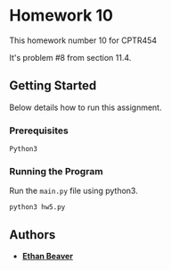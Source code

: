 # Homework 10

This homework number 10 for CPTR454

It's problem \#8 from section 11.4.

## Getting Started

Below details how to run this assignment.

### Prerequisites

```
Python3
```

### Running the Program

Run the `main.py` file using python3.

```
python3 hw5.py
```

## Authors

* **[Ethan Beaver](https://github.com/ethanbeaver)**

